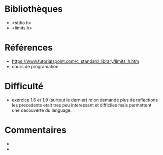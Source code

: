 # Bibliothèques
* <stdio.h>
* <limits.h>

# Références
* https://www.tutorialspoint.com/c_standard_library/limits_h.htm
* cours de programation

# Difficulté
* exercice 1.6 et 1.9 (surtout le dernier) m'on demandé plus de reflections les precedents etait tres peu interessant et difficiles mais permettent une decouverte du language.

# Commentaires
* 
* 


